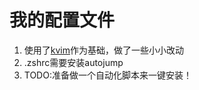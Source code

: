 # 我的配置文件
1. 使用了[kvim][1]作为基础，做了一些小小改动
2. .zshrc需要安装autojump
3. TODO:准备做一个自动化脚本来一键安装！

  [1]: https://github.com/wklken/k-vim